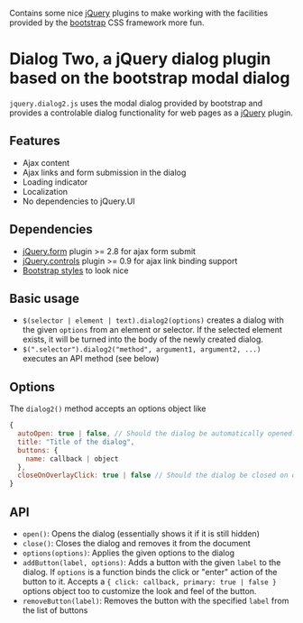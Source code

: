 Contains some nice [jQuery](http://jquery.com) plugins to make working with the facilities provided by the 
[bootstrap](http://twitter.github.com/bootstrap) CSS framework more fun.

Dialog Two, a jQuery dialog plugin based on the bootstrap modal dialog
==========================================================================

`jquery.dialog2.js` uses the modal dialog provided by bootstrap and provides a controlable dialog functionality for web pages as a [jQuery](http://jquery.com) plugin. 

Features
--------

* Ajax content
* Ajax links and form submission in the dialog
* Loading indicator
* Localization
* No dependencies to jQuery.UI

Dependencies
------------

* [jQuery.form](http://jquery.malsup.com/form/) plugin >= 2.8 for ajax form submit 
* [jQuery.controls](https://github.com/Nikku/jquery-controls) plugin  >= 0.9 for ajax link binding support
* [Bootstrap styles](http://twitter.github.com/bootstrap) to look nice

Basic usage
-----------

* `$(selector | element | text).dialog2(options)` creates a dialog with the given `options` from an element or selector. If the selected element exists, it will be turned into the body of the newly created dialog.
* `$(".selector").dialog2("method", argument1, argument2, ...)` executes an API method (see below)

Options
-------

The `dialog2()` method accepts an options object like 

```javascript
{
  autoOpen: true | false, // Should the dialog be automatically opened?
  title: "Title of the dialog", 
  buttons: {
    name: callback | object
  }, 
  closeOnOverlayClick: true | false // Should the dialog be closed on overlay click?
}
```

API
---

* `open()`: Opens the dialog (essentially shows it if it is still hidden)
* `close()`: Closes the dialog and removes it from the document
* `options(options)`: Applies the given options to the dialog
* `addButton(label, options)`: Adds a button with the given `label` to the dialog. If `options` is a function binds the click or "enter" action of the button to it. Accepts a `{ click: callback, primary: true | false }` options object too to customize the look and feel of the button.
* `removeButton(label)`: Removes the button with the specified `label` from the list of buttons